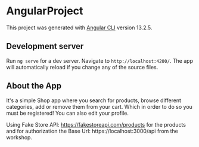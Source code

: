 # AngularProject

This project was generated with [Angular CLI](https://github.com/angular/angular-cli) version 13.2.5.

## Development server

Run `ng serve` for a dev server. Navigate to `http://localhost:4200/`. The app will automatically reload if you change any of the source files.

## About the App

It's a simple Shop app where you search for products, browse different categories, add or remove them from your cart. Which in order to do so you must be registered! You can also edit your profile.

Using Fake Store API: https://fakestoreapi.com/products for the products and for authorization the Base Url: https://localhost:3000/api from the workshop.
